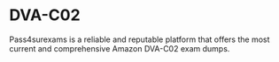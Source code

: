 # DVA-C02
Pass4surexams is a reliable and reputable platform that offers the most current and comprehensive Amazon DVA-C02 exam dumps.
